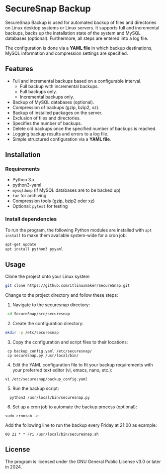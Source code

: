 
# SecureSnap Backup

SecureSnap Backup is used for automated backup of files and directories on Linux desktop systems or Linux servers. It supports full and incremental backups, backs up the installation state of the system and MySQL databases (optional). Furthermore, all steps are entered into a log file.

The configuration is done via a **YAML file** in which backup destinations, MySQL information and compression settings are specified.
## Features
- Full and incremental backups based on a configurable interval.
	+ Full backup with incremental backups.
	+ Full backups only.
	+ Incremental backups only.
- Backup of MySQL databases (optional).
- Compression of backups (gzip, bzip2, xz).
- Backup of installed packages on the server.
- Exclusion of files and directories.
- Specifies the number of backups.
- Delete old backups once the specified number of backups is reached.
- Logging backup results and errors to a log file.
- Simple structured configuration via a **YAML file**.

## Installation

### Requirements
- Python 3.x
- python3-yaml
- `mysqldump` (if MySQL databases are to be backed up)
- `tar` for archiving
- Compression tools (gzip, bzip2 oder xz)
- Optional: `pytest` for testing

### Install dependencies
To run the program, the following Python modules are installed with `apt install` to make them available system-wide for a cron job:

```bash
apt-get update
apt install python3 pyyaml
```

## Usage
Clone the project onto your Linux system  
```Bash
git clone https://github.com/itlinuxmaker/SecureSnap.git  
```
Change to the project directory and follow these steps:
1.   Navigate to the securesnap directory:
```Bash  
 cd SecureSnap/src/securesnap  

```
2. Create the configuration directory:
 ```Bash  
 mkdir -p /etc/securesnap  
 ```
3. Copy the configuration and script files to their locations:
```
 cp backup_config.yaml /etc/securesnap/
 cp securesnap.py /usr/local/bin/
 ```
4. Edit the YAML configuration file to fit your backup requirements with your preferred text editor (vi, emacs, nano, etc.):
```
vi /etc/securesnap/backup_config.yaml 
```
5. Run the backup script:
```
  python3 /usr/local/bin/securesnap.py
  ```
6. Set up a cron job to automate the backup process (optional):
```    
sudo crontab -e
```
Add the following line to run the backup every Friday at 21:00 as example:
```
00 21 * * Fri /usr/local/bin/securesnap.sh
```
## License
The program is licensed under the GNU General Public License v3.0 or later in 2024.